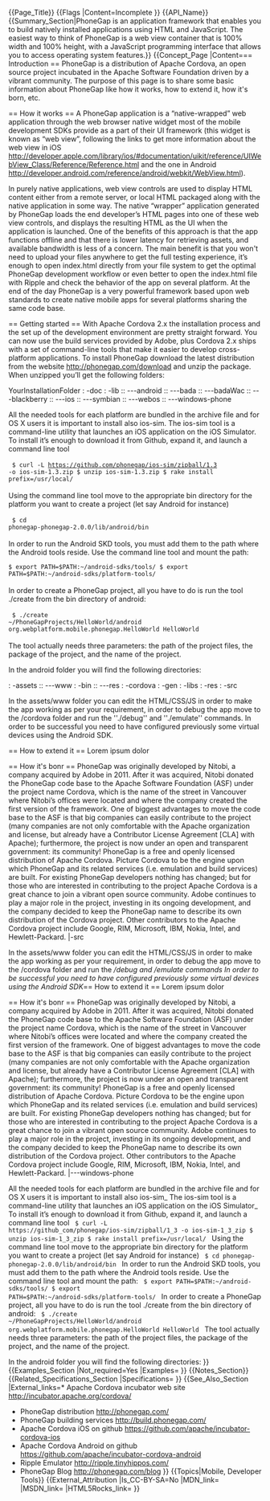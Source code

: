 {{Page_Title}}
{{Flags
|Content=Incomplete
}}
{{API_Name}}
{{Summary_Section|PhoneGap is an application framework that enables you to build natively installed applications using HTML and JavaScript.  The easiest way to think of PhoneGap is a web view container that is 100% width and 100% height, with a JavaScript programming interface that allows you to access operating system features.}}
{{Concept_Page
|Content=== Introduction ==
PhoneGap is a distribution of Apache Cordova, an open source project incubated in the Apache Software Foundation driven by a vibrant community.
The purpose of this page is to share some basic information about PhoneGap like how it works, how to extend it, how it's born, etc.

== How it works ==
A PhoneGap application is a “native-wrapped” web application through the web browser native widget most of the mobile development SDKs provide as a part of their UI framework (this widget is known as “web view”, following the links to get more information about the web view in iOS http://developer.apple.com/library/ios/#documentation/uikit/reference/UIWebView_Class/Reference/Reference.html and the one in Android  http://developer.android.com/reference/android/webkit/WebView.html).

In purely native applications, web view controls are used to display HTML content either from a remote server, or local HTML packaged along with the native application in some way. The native “wrapper” application generated by PhoneGap loads the end developer’s HTML pages into one of these web view controls, and displays the resulting HTML as the UI when the application is launched.
One of the benefits of this approach is that the app functions offline and that there is lower latency for retrieving assets, and available bandwidth is less of a concern. The main benefit is that you won't need to upload your files anywhere to get the full testing experience, it’s enough to open index.html directly from your file system to get the optimal PhoneGap development workflow or even better to open the index.html file with Ripple and check the behavior of the app on several platform.
At the end of the day PhoneGap is a very powerful framework based upon web standards to create native mobile apps for several platforms sharing the same code base.

== Getting started ==
With Apache Cordova 2.x the installation process and the set up of the development environment are pretty straight forward. You can now use the build services provided by Adobe, plus Cordova 2.x ships with a set of command-line tools that make it easier to develop cross-platform applications. To install PhoneGap download the latest distribution from the website http://phonegap.com/download and unzip the package.
When unzipped you’ll get the following folders:

YourInstallationFolder
: -doc
: -lib
:: ---android
:: ---bada
:: ---badaWac
:: ---blackberry
:: ---ios
:: ---symbian
:: ---webos
:: ---windows-phone

All the needed tools for each platform are bundled in the archive file and for OS X users it is important to install also ios-sim. The ios-sim tool is a command-line utility that launches an iOS application on the iOS Simulator. To install it’s enough to download it from Github, expand it, and launch a command line tool
<br><br>
<code>
$ curl -L https://github.com/phonegap/ios-sim/zipball/1.3 -o ios-sim-1.3.zip
$ unzip ios-sim-1.3.zip
$ rake install prefix=/usr/local/
</code>
<br><br>
Using the command line tool move to the appropriate bin directory for the platform you want to create a project (let say Android for instance)
<br><br>
<code>
$ cd phonegap-phonegap-2.0.0/lib/android/bin
</code><br><br>
In order to run the Android SKD tools, you must add them to the path where the Android tools reside. Use the command line tool and mount the path:
<br>
<code>
$ export PATH=$PATH:~/android-sdks/tools/
$ export PATH=$PATH:~/android-sdks/platform-tools/ 
</code>
<br><br>
In order to create a PhoneGap project, all you have to do is run the tool ./create from the bin directory of android:
<br><br>
<code>
$ ./create ~/PhoneGapProjects/HelloWorld/android org.webplatform.mobile.phonegap.HelloWorld HelloWorld
</code>
<br><br>
The tool actually needs three parameters: the path of the project files, the package of the project, and the name of the project. 

In the android folder you will find the following directories:

: -assets
:: ---www
: -bin
:: ---res
: -cordova
: -gen
: -libs
: -res
: -src

In the assets/www folder you can edit the HTML/CSS/JS in order to make the app working as per your requirement, in order to debug the app move to the /cordova folder and run the ''./debug'' and ''./emulate'' commands.
In order to be successful you need to have configured previously some virtual devices using the Android SDK.

== How to extend it ==
Lorem ipsum dolor

== How it's bonr ==
PhoneGap was originally developed by Nitobi, a company acquired by Adobe in 2011. After it was acquired, Nitobi donated the PhoneGap code base to the Apache Software Foundation (ASF) under the project name Cordova, which is the name of the street in Vancouver where Nitobi’s offices were located and where the company created the first version of the framework.
One of biggest advantages to move the code base to the ASF is that big companies can easily contribute to the project (many companies are not only comfortable with the Apache organization and license, but already have a Contributor License Agreement [CLA] with Apache); furthermore, the project is now under an open and transparent government: its community!
PhoneGap is a free and openly licensed distribution of Apache Cordova. Picture Cordova to be the engine upon which PhoneGap and its related services (i.e. emulation and build services) are built. For existing PhoneGap developers nothing has changed; but for those who are interested in contributing to the project Apache Cordova is a great chance to join a vibrant open source community.
Adobe continues to play a major role in the project, investing in its ongoing development, and the company decided to keep the PhoneGap name to describe its own distribution of the Cordova project. Other contributors to the Apache Cordova project include Google, RIM, Microsoft, IBM, Nokia, Intel, and Hewlett-Packard.
|-src

In the assets/www folder you can edit the HTML/CSS/JS in order to make the app working as per your requirement, in order to debug the app move to the /cordova folder and run the _/debug and _/emulate commands_
In order to be successful you need to have configured previously some virtual devices using the Android SDK_== How to extend it ==
Lorem ipsum dolor

== How it's bonr ==
PhoneGap was originally developed by Nitobi, a company acquired by Adobe in 2011. After it was acquired, Nitobi donated the PhoneGap code base to the Apache Software Foundation (ASF) under the project name Cordova, which is the name of the street in Vancouver where Nitobi’s offices were located and where the company created the first version of the framework.
One of biggest advantages to move the code base to the ASF is that big companies can easily contribute to the project (many companies are not only comfortable with the Apache organization and license, but already have a Contributor License Agreement [CLA] with Apache); furthermore, the project is now under an open and transparent government: its community!
PhoneGap is a free and openly licensed distribution of Apache Cordova. Picture Cordova to be the engine upon which PhoneGap and its related services (i.e. emulation and build services) are built. For existing PhoneGap developers nothing has changed; but for those who are interested in contributing to the project Apache Cordova is a great chance to join a vibrant open source community.
Adobe continues to play a major role in the project, investing in its ongoing development, and the company decided to keep the PhoneGap name to describe its own distribution of the Cordova project. Other contributors to the Apache Cordova project include Google, RIM, Microsoft, IBM, Nokia, Intel, and Hewlett-Packard.
|---windows-phone

All the needed tools for each platform are bundled in the archive file and for OS X users it is important to install also ios-sim_ The ios-sim tool is a command-line utility that launches an iOS application on the iOS Simulator_ To install it’s enough to download it from Github, expand it, and launch a command line tool
<code>
$ curl -L https://github_com/phonegap/ios-sim/zipball/1_3 -o ios-sim-1_3_zip
$ unzip ios-sim-1_3_zip
$ rake install prefix=/usr/local/
</code>
Using the command line tool move to the appropriate bin directory for the platform you want to create a project (let say Android for instance)
<code>
$ cd phonegap-phonegap-2.0.0/lib/android/bin
</code>
In order to run the Android SKD tools, you must add them to the path where the Android tools reside. Use the command line tool and mount the path:
<code>
$ export PATH=$PATH:~/android-sdks/tools/
$ export PATH=$PATH:~/android-sdks/platform-tools/ 
</code>
In order to create a PhoneGap project, all you have to do is run the tool ./create from the bin directory of android:
<code>
$ ./create ~/PhoneGapProjects/HelloWorld/android org.webplatform.mobile.phonegap.HelloWorld HelloWorld
</code>
The tool actually needs three parameters: the path of the project files, the package of the project, and the name of the project. 

In the android folder you will find the following directories:
}}
{{Examples_Section
|Not_required=Yes
|Examples=
}}
{{Notes_Section}}
{{Related_Specifications_Section
|Specifications=
}}
{{See_Also_Section
|External_links=* Apache Cordova incubator web site http://incubator.apache.org/cordova/
* PhoneGap distribution http://phonegap.com/
* PhoneGap building services http://build.phonegap.com/
* Apache Cordova iOS on github https://github.com/apache/incubator-cordova-ios
* Apache Cordova Android on github https://github.com/apache/incubator-cordova-android
* Ripple Emulator http://ripple.tinyhippos.com/
* PhoneGap Blog http://phonegap.com/blog
}}
{{Topics|Mobile, Developer Tools}}
{{External_Attribution
|Is_CC-BY-SA=No
|MDN_link=
|MSDN_link=
|HTML5Rocks_link=
}}